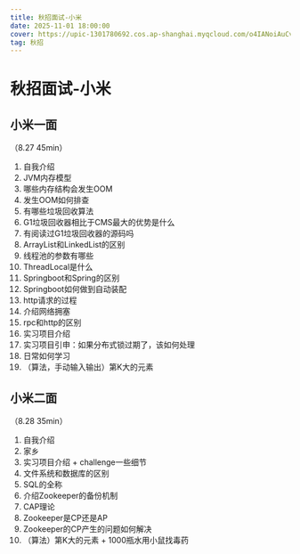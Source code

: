 ```yaml
---
title: 秋招面试-小米
date: 2025-11-01 18:00:00
cover: https://upic-1301780692.cos.ap-shanghai.myqcloud.com/o4IANoiAuCvAHg9X2hQAFFEAmeDgNpAqhfoaZC~tplv-dy-aweme-images:q75-20251101-180224.webp
tag: 秋招
---
```


# 秋招面试-小米

## 小米一面

（8.27 45min）

1. 自我介绍
2. JVM内存模型
3. 哪些内存结构会发生OOM
4. 发生OOM如何排查
5. 有哪些垃圾回收算法
6. G1垃圾回收器相比于CMS最大的优势是什么
7. 有阅读过G1垃圾回收器的源码吗
8. ArrayList和LinkedList的区别
9. 线程池的参数有哪些
10. ThreadLocal是什么
11. Springboot和Spring的区别
12. Springboot如何做到自动装配
13. http请求的过程
14. 介绍网络拥塞
15. rpc和http的区别
16. 实习项目介绍
17. 实习项目引申：如果分布式锁过期了，该如何处理
18. 日常如何学习
19. （算法，手动输入输出）第K大的元素


## 小米二面

（8.28 35min）

1. 自我介绍
2. 家乡
3. 实习项目介绍 + challenge一些细节
4. 文件系统和数据库的区别
5. SQL的全称
6. 介绍Zookeeper的备份机制
7. CAP理论
8. Zookeeper是CP还是AP
9. Zookeeper的CP产生的问题如何解决
10. （算法）第K大的元素 + 1000瓶水用小鼠找毒药
